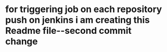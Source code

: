 # for triggering job on each repository push on jenkins i am creating this Readme file--second commit change
